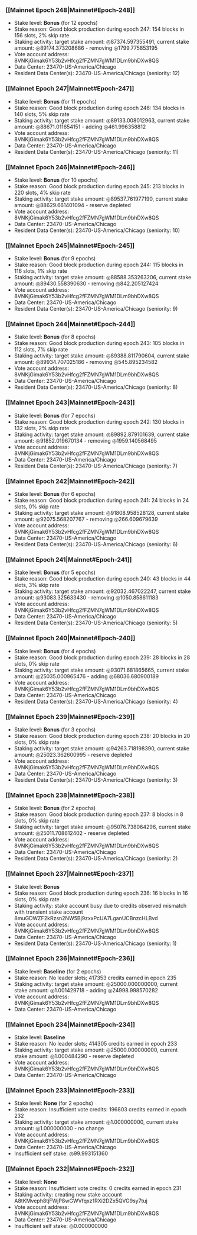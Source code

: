 ### [[Mainnet Epoch 248|Mainnet#Epoch-248]]
* Stake level: **Bonus** (for 12 epochs)
* Stake reason: Good block production during epoch 247: 154 blocks in 156 slots, 2% skip rate
* Staking activity: target stake amount: ◎87374.597355491, current stake amount: ◎89174.373208686 - removing ◎1799.775853195
* Vote account address: 8VNKjGimak6Y53b2vHfcg2fFZMN7gWM1DLm9bhDXw8QS
* Data Center: 23470-US-America/Chicago
* Resident Data Center(s): 23470-US-America/Chicago (seniority: 12)
### [[Mainnet Epoch 247|Mainnet#Epoch-247]]
* Stake level: **Bonus** (for 11 epochs)
* Stake reason: Good block production during epoch 246: 134 blocks in 140 slots, 5% skip rate
* Staking activity: target stake amount: ◎89133.008012963, current stake amount: ◎88671.011654151 - adding ◎461.996358812
* Vote account address: 8VNKjGimak6Y53b2vHfcg2fFZMN7gWM1DLm9bhDXw8QS
* Data Center: 23470-US-America/Chicago
* Resident Data Center(s): 23470-US-America/Chicago (seniority: 11)
### [[Mainnet Epoch 246|Mainnet#Epoch-246]]
* Stake level: **Bonus** (for 10 epochs)
* Stake reason: Good block production during epoch 245: 213 blocks in 220 slots, 4% skip rate
* Staking activity: target stake amount: ◎89537.761977190, current stake amount: ◎88629.661401094 - reserve depleted
* Vote account address: 8VNKjGimak6Y53b2vHfcg2fFZMN7gWM1DLm9bhDXw8QS
* Data Center: 23470-US-America/Chicago
* Resident Data Center(s): 23470-US-America/Chicago (seniority: 10)
### [[Mainnet Epoch 245|Mainnet#Epoch-245]]
* Stake level: **Bonus** (for 9 epochs)
* Stake reason: Good block production during epoch 244: 115 blocks in 116 slots, 1% skip rate
* Staking activity: target stake amount: ◎88588.353263206, current stake amount: ◎89430.558390630 - removing ◎842.205127424
* Vote account address: 8VNKjGimak6Y53b2vHfcg2fFZMN7gWM1DLm9bhDXw8QS
* Data Center: 23470-US-America/Chicago
* Resident Data Center(s): 23470-US-America/Chicago (seniority: 9)
### [[Mainnet Epoch 244|Mainnet#Epoch-244]]
* Stake level: **Bonus** (for 8 epochs)
* Stake reason: Good block production during epoch 243: 105 blocks in 112 slots, 7% skip rate
* Staking activity: target stake amount: ◎89388.811790604, current stake amount: ◎89934.707025186 - removing ◎545.895234582
* Vote account address: 8VNKjGimak6Y53b2vHfcg2fFZMN7gWM1DLm9bhDXw8QS
* Data Center: 23470-US-America/Chicago
* Resident Data Center(s): 23470-US-America/Chicago (seniority: 8)
### [[Mainnet Epoch 243|Mainnet#Epoch-243]]
* Stake level: **Bonus** (for 7 epochs)
* Stake reason: Good block production during epoch 242: 130 blocks in 132 slots, 2% skip rate
* Staking activity: target stake amount: ◎89892.879101639, current stake amount: ◎91852.019670134 - removing ◎1959.140568495
* Vote account address: 8VNKjGimak6Y53b2vHfcg2fFZMN7gWM1DLm9bhDXw8QS
* Data Center: 23470-US-America/Chicago
* Resident Data Center(s): 23470-US-America/Chicago (seniority: 7)
### [[Mainnet Epoch 242|Mainnet#Epoch-242]]
* Stake level: **Bonus** (for 6 epochs)
* Stake reason: Good block production during epoch 241: 24 blocks in 24 slots, 0% skip rate
* Staking activity: target stake amount: ◎91808.958528128, current stake amount: ◎92075.568207767 - removing ◎266.609679639
* Vote account address: 8VNKjGimak6Y53b2vHfcg2fFZMN7gWM1DLm9bhDXw8QS
* Data Center: 23470-US-America/Chicago
* Resident Data Center(s): 23470-US-America/Chicago (seniority: 6)
### [[Mainnet Epoch 241|Mainnet#Epoch-241]]
* Stake level: **Bonus** (for 5 epochs)
* Stake reason: Good block production during epoch 240: 43 blocks in 44 slots, 3% skip rate
* Staking activity: target stake amount: ◎92032.467022247, current stake amount: ◎93083.325633430 - removing ◎1050.858611183
* Vote account address: 8VNKjGimak6Y53b2vHfcg2fFZMN7gWM1DLm9bhDXw8QS
* Data Center: 23470-US-America/Chicago
* Resident Data Center(s): 23470-US-America/Chicago (seniority: 5)
### [[Mainnet Epoch 240|Mainnet#Epoch-240]]
* Stake level: **Bonus** (for 4 epochs)
* Stake reason: Good block production during epoch 239: 28 blocks in 28 slots, 0% skip rate
* Staking activity: target stake amount: ◎93071.681865665, current stake amount: ◎25035.000965476 - adding ◎68036.680900189
* Vote account address: 8VNKjGimak6Y53b2vHfcg2fFZMN7gWM1DLm9bhDXw8QS
* Data Center: 23470-US-America/Chicago
* Resident Data Center(s): 23470-US-America/Chicago (seniority: 4)
### [[Mainnet Epoch 239|Mainnet#Epoch-239]]
* Stake level: **Bonus** (for 3 epochs)
* Stake reason: Good block production during epoch 238: 20 blocks in 20 slots, 0% skip rate
* Staking activity: target stake amount: ◎94263.718198390, current stake amount: ◎25023.362600995 - reserve depleted
* Vote account address: 8VNKjGimak6Y53b2vHfcg2fFZMN7gWM1DLm9bhDXw8QS
* Data Center: 23470-US-America/Chicago
* Resident Data Center(s): 23470-US-America/Chicago (seniority: 3)
### [[Mainnet Epoch 238|Mainnet#Epoch-238]]
* Stake level: **Bonus** (for 2 epochs)
* Stake reason: Good block production during epoch 237: 8 blocks in 8 slots, 0% skip rate
* Staking activity: target stake amount: ◎95076.738064296, current stake amount: ◎25011.708612402 - reserve depleted
* Vote account address: 8VNKjGimak6Y53b2vHfcg2fFZMN7gWM1DLm9bhDXw8QS
* Data Center: 23470-US-America/Chicago
* Resident Data Center(s): 23470-US-America/Chicago (seniority: 2)
### [[Mainnet Epoch 237|Mainnet#Epoch-237]]
* Stake level: **Bonus**
* Stake reason: Good block production during epoch 236: 16 blocks in 16 slots, 0% skip rate
* Staking activity: stake account busy due to credits observed mismatch with transient stake account 8muGDWZF2kRzsn2NW5Bj9zxxPcUA7LganUCBnzcHLBvd
* Vote account address: 8VNKjGimak6Y53b2vHfcg2fFZMN7gWM1DLm9bhDXw8QS
* Data Center: 23470-US-America/Chicago
* Resident Data Center(s): 23470-US-America/Chicago (seniority: 1)
### [[Mainnet Epoch 236|Mainnet#Epoch-236]]
* Stake level: **Baseline** (for 2 epochs)
* Stake reason: No leader slots; 417353 credits earned in epoch 235
* Staking activity: target stake amount: ◎25000.000000000, current stake amount: ◎1.001429718 - adding ◎24998.998570282
* Vote account address: 8VNKjGimak6Y53b2vHfcg2fFZMN7gWM1DLm9bhDXw8QS
* Data Center: 23470-US-America/Chicago
### [[Mainnet Epoch 234|Mainnet#Epoch-234]]
* Stake level: **Baseline**
* Stake reason: No leader slots; 414305 credits earned in epoch 233
* Staking activity: target stake amount: ◎25000.000000000, current stake amount: ◎1.000484290 - reserve depleted
* Vote account address: 8VNKjGimak6Y53b2vHfcg2fFZMN7gWM1DLm9bhDXw8QS
* Data Center: 23470-US-America/Chicago
### [[Mainnet Epoch 233|Mainnet#Epoch-233]]
* Stake level: **None** (for 2 epochs)
* Stake reason: Insufficient vote credits: 196803 credits earned in epoch 232
* Staking activity: target stake amount: ◎1.000000000, current stake amount: ◎1.000000000 - no change
* Vote account address: 8VNKjGimak6Y53b2vHfcg2fFZMN7gWM1DLm9bhDXw8QS
* Data Center: 23470-US-America/Chicago
* Insufficient self stake: ◎99.993151360
### [[Mainnet Epoch 232|Mainnet#Epoch-232]]
* Stake level: **None**
* Stake reason: Insufficient vote credits: 0 credits earned in epoch 231
* Staking activity: creating new stake account A8tKMveph8tjFWjP8wGWVfqxz1RXi2DZx5QVG9sy7tuj
* Vote account address: 8VNKjGimak6Y53b2vHfcg2fFZMN7gWM1DLm9bhDXw8QS
* Data Center: 23470-US-America/Chicago
* Insufficient self stake: ◎0.000000000